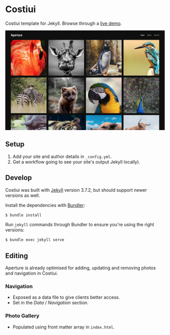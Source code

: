# Costiui

Costiui template for Jekyll. Browse through a [live demo](https://github.costiui.net/foto/).

![Costiui template screenshot](images/_screenshot.png)

## Setup

1. Add your site and author details in `_config.yml`.
2. Get a workflow going to see your site's output Jekyll locally).

## Develop

Costiui was built with [Jekyll](http://jekyllrb.com/) version 3.7.2, but should support newer versions as well.

Install the dependencies with [Bundler](http://bundler.io/):

~~~bash
$ bundle install
~~~

Run `jekyll` commands through Bundler to ensure you're using the right versions:

~~~bash
$ bundle exec jekyll serve
~~~

## Editing

Aperture is already optimised for adding, updating and removing photos and navigation in Costiui.

### Navigation

* Exposed as a data file to give clients better access.
* Set in the *Data* / *Navigation* section.

### Photo Gallery

* Populated using front matter array in `index.html`.
